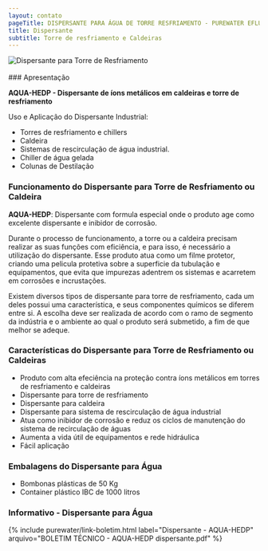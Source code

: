 ```yaml
---
layout: contato
pageTitle: DISPERSANTE PARA ÁGUA DE TORRE RESFRIAMENTO - PUREWATER EFLUENTES  
title: Dispersante  
subtitle: Torre de resfriamento e Caldeiras 
---
```

<img class="img-responsive pull-right" style="max-width: 100%;" src="../../website/images/Dispersante-agua-torre-de-resfriamento.png" alt="Dispersante para Torre de Resfriamento">

<br />
  <br />
### Apresentação 

**AQUA-HEDP - Dispersante de íons metálicos em caldeiras e torre de resfriamento**

>
Uso e Aplicação do Dispersante Industrial: 
- Torres de resfriamento e chillers
- Caldeira
- Sistemas de rescirculação de água industrial.
- Chiller de água gelada
- Colunas de Destilação
>

### Funcionamento do Dispersante para Torre de Resfriamento ou Caldeira

**AQUA-HEDP**: Dispersante com formula especial onde o produto age como excelente dispersante e inibidor de corrosão.

Durante o processo de funcionamento, a torre ou a caldeira precisam realizar as suas funções com eficiência, e para isso, é necessário a utilização do dispersante.
Esse produto atua como um filme protetor, criando uma pelicula protetiva sobre a superficie da tubulação e equipamentos, que evita que impurezas adentrem os sistemas e acarretem em corrosões e incrustações. 

Existem diversos tipos de dispersante para torre de resfriamento, cada um deles possui uma característica, e seus componentes químicos se diferem entre si. A escolha deve ser realizada de acordo com o ramo de segmento da indústria e o ambiente ao qual o produto será submetido, a fim de que melhor se adeque.

### Características do Dispersante para Torre de Resfriamento ou Caldeiras

- Produto com alta efeciência na proteção contra íons metálicos em torres de resfriamento e caldeiras
- Dispersante para torre de resfriamento
- Dispersante para caldeira
- Dispersante para sistema de rescirculação de água industrial
- Atua como inibidor de corrosão e reduz os ciclos de manutenção do sistema de recirculação de águas
- Aumenta a vida útil de equipamentos e rede hidráulica
- Fácil aplicação


### Embalagens do Dispersante para Água

- Bombonas plásticas de 50 Kg
- Container plástico IBC de 1000 litros

### Informativo - Dispersante para Água

{% include purewater/link-boletim.html label="Dispersante - AQUA-HEDP" arquivo="BOLETIM TÉCNICO - AQUA-HEDP dispersante.pdf" %}



